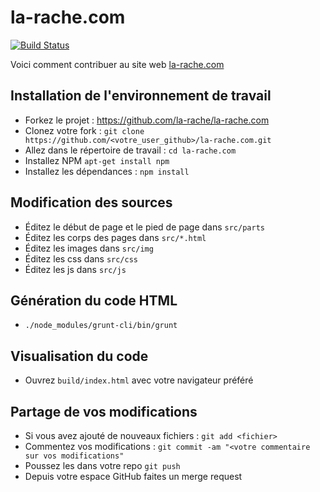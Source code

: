 # la-rache.com

[![Build Status](https://travis-ci.org/la-rache/la-rache.com.svg)](https://travis-ci.org/la-rache/la-rache.com)

Voici comment contribuer au site web [la-rache.com](http://www.la-rache.com)

Installation de l'environnement de travail
------------------------------------------
* Forkez le projet : https://github.com/la-rache/la-rache.com
* Clonez votre fork : ```git clone https://github.com/<votre_user_github>/la-rache.com.git```
* Allez dans le répertoire de travail : ```cd la-rache.com```
* Installez NPM ```apt-get install npm```
* Installez les dépendances : ```npm install```

Modification des sources
------------------------
* Éditez le début de page et le pied de page dans ```src/parts```
* Éditez les corps des pages dans ```src/*.html```
* Éditez les images dans ```src/img```
* Éditez les css dans ```src/css```
* Éditez les js dans ```src/js```

Génération du code HTML
-----------------------
* ```./node_modules/grunt-cli/bin/grunt```

Visualisation du code
---------------------
* Ouvrez ```build/index.html``` avec votre navigateur préféré

Partage de vos modifications
----------------------------
* Si vous avez ajouté de nouveaux fichiers : ```git add <fichier>```
* Commentez vos modifications : ```git commit -am "<votre commentaire sur vos modifications"```
* Poussez les dans votre repo ```git push```
* Depuis votre espace GitHub faites un merge request


